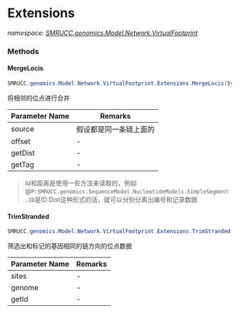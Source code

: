 ﻿# Extensions
_namespace: [SMRUCC.genomics.Model.Network.VirtualFootprint](./index.md)_





### Methods

#### MergeLocis
```csharp
SMRUCC.genomics.Model.Network.VirtualFootprint.Extensions.MergeLocis(System.Collections.Generic.IEnumerable{SMRUCC.genomics.SequenceModel.NucleotideModels.SimpleSegment},System.Int32,System.Func{SMRUCC.genomics.SequenceModel.NucleotideModels.SimpleSegment,System.Int32},System.Func{SMRUCC.genomics.SequenceModel.NucleotideModels.SimpleSegment,System.String})
```
将相邻的位点进行合并

|Parameter Name|Remarks|
|--------------|-------|
|source|假设都是同一条链上面的|
|offset|-|
|getDist|-|
|getTag|-|

> 
>  Id和距离是使用一些方法来读取的，例如@``P:SMRUCC.genomics.SequenceModel.NucleotideModels.SimpleSegment.ID``是ID:Dist这种形式的话，就可以分别分离出编号和记录数据
>  

#### TrimStranded
```csharp
SMRUCC.genomics.Model.Network.VirtualFootprint.Extensions.TrimStranded(System.Collections.Generic.IEnumerable{SMRUCC.genomics.SequenceModel.NucleotideModels.SimpleSegment},SMRUCC.genomics.Assembly.NCBI.GenBank.TabularFormat.PTT,System.Func{SMRUCC.genomics.SequenceModel.NucleotideModels.SimpleSegment,System.String})
```
筛选出和标记的基因相同的链方向的位点数据

|Parameter Name|Remarks|
|--------------|-------|
|sites|-|
|genome|-|
|getId|-|



